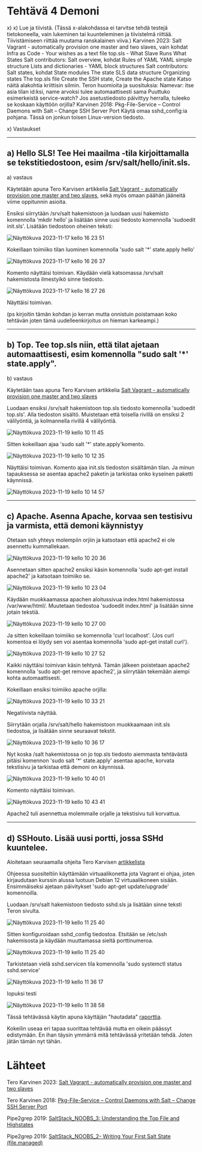 # Tehtävä 4 Demoni

x) x) Lue ja tiivistä. (Tässä x-alakohdassa ei tarvitse tehdä testejä tietokoneella, vain lukeminen tai kuunteleminen ja tiivistelmä riittää. Tiivistämiseen riittää muutama ranskalainen viiva.)
Karvinen 2023: Salt Vagrant - automatically provision one master and two slaves, vain kohdat
Infra as Code - Your wishes as a text file
top.sls - What Slave Runs What States
Salt contributors: Salt overview, kohdat
Rules of YAML
YAML simple structure
Lists and dictionaries - YAML block structures
Salt contributors: Salt states, kohdat
State modules
The state SLS data structure
Organizing states
The top.sls file
Create the SSH state, Create the Apache state
Katso näitä alakohtia kriittisin silmin. Teron huomioita ja suosituksia:
Namevar: itse asia tilan id:ksi, name arvoksi tulee automaattisesti sama
Puuttuko esimerkeistä service-watch? Jos asetustiedosto päivittyy herralla, tuleeko se koskaan käyttöön orjilla?
Karvinen 2018: Pkg-File-Service – Control Daemons with Salt – Change SSH Server Port
Käytä omaa sshd_config:ia pohjana. Tässä on jonkun toisen Linux-version tiedosto.

x) Vastaukset

***

## a) Hello SLS! Tee Hei maailma -tila kirjoittamalla se tekstitiedostoon, esim /srv/salt/hello/init.sls.

a) vastaus

Käytetään apuna Tero Karvisen artikkelia [Salt Vagrant - automatically provision one master and two slaves](https://terokarvinen.com/2023/salt-vagrant/#infra-as-code---your-wishes-as-a-text-file), sekä myös omaan päähän jääneitä viime oppitunnin asioita.

Ensiksi siirrytään /srv/salt hakemistoon ja luodaan uusi hakemisto komennolla 'mkdir hello' ja lisätään sinne uusi tiedosto komennolla 'sudoedit init.sls'. Lisätään tiedostoon oheinen teksti:

![Näyttökuva 2023-11-17 kello 16 23 51](https://github.com/juliusjantti/palvelinten_hallinta_kurssi/assets/148885509/91de4898-0c6c-40de-b99d-801f0b903811)

Kokeillaan toimiiko tilan luominen komennolla 'sudo salt '*' state.apply hello'

![Näyttökuva 2023-11-17 kello 16 26 37](https://github.com/juliusjantti/palvelinten_hallinta_kurssi/assets/148885509/d6387b94-ab42-469a-a426-e51d5b8ff21f)

Komento näyttäisi toimivan. Käydään vielä katsomassa /srv/salt hakemistosta ilmestyikö sinne tiedosto.

![Näyttökuva 2023-11-17 kello 16 27 26](https://github.com/juliusjantti/palvelinten_hallinta_kurssi/assets/148885509/773c9338-56ae-49c2-bf46-819e93559cf2)

Näyttäisi toimivan. 

(ps kirjoitin tämän kohdan jo kerran mutta onnistuin poistamaan koko tehtävän joten tämä uudelleenkirjoitus on hieman karkeampi.)

***

## b) Top. Tee top.sls niin, että tilat ajetaan automaattisesti, esim komennolla "sudo salt '*' state.apply".

b) vastaus

Käytetään taas apuna Tero Karvisen artikkelia [Salt Vagrant - automatically provision one master and two slaves](https://terokarvinen.com/2023/salt-vagrant/#infra-as-code---your-wishes-as-a-text-file)

Luodaan ensiksi /srv/salt hakemistoon top.sls tiedosto komennolla 'sudoedit top.sls'. Alla tiedoston sisältö. Muistetaan että toisella rivillä on ensiksi 2 välilyöntiä, ja kolmannella rivillä 4 välilyöntiä.

![Näyttökuva 2023-11-19 kello 10 11 45](https://github.com/juliusjantti/palvelinten_hallinta_kurssi/assets/148885509/96915b75-a74d-4894-80b0-95d7cf6b36cf)

Sitten kokeillaan ajaa 'sudo salt '*' state.apply'komento.

![Näyttökuva 2023-11-19 kello 10 12 35](https://github.com/juliusjantti/palvelinten_hallinta_kurssi/assets/148885509/6d3b84b5-c222-4a95-8fb2-893c0e702a10)

Näyttäisi toimivan. Komento ajaa init.sls tiedoston sisältämän tilan. Ja minun tapauksessa se asentaa apache2 paketin ja tarkistaa onko kyseinen paketti käynnissä.

![Näyttökuva 2023-11-19 kello 10 14 57](https://github.com/juliusjantti/palvelinten_hallinta_kurssi/assets/148885509/26fa2aa5-a555-4bfa-985b-290af0b4c6c9)

***

## c) Apache. Asenna Apache, korvaa sen testisivu ja varmista, että demoni käynnistyy

Otetaan ssh yhteys molempiin orjiin ja katsotaan että apache2 ei ole asennettu kummallekaan.

![Näyttökuva 2023-11-19 kello 10 20 36](https://github.com/juliusjantti/palvelinten_hallinta_kurssi/assets/148885509/73f47834-c340-42b5-8a5c-56d43707bcea)

Asennetaan sitten apache2 ensiksi käsin komennolla 'sudo apt-get install apache2' ja katsotaan toimiiko se.

![Näyttökuva 2023-11-19 kello 10 23 04](https://github.com/juliusjantti/palvelinten_hallinta_kurssi/assets/148885509/a969e8dd-6168-4615-8523-36cd39fa72c8)

Käydään muokkaamassa apachen aloitussivua index.html hakemistossa /var/www/html/. Muutetaan tiedostoa 'sudoedit index.html' ja lisätään sinne jotain tekstiä.

![Näyttökuva 2023-11-19 kello 10 27 00](https://github.com/juliusjantti/palvelinten_hallinta_kurssi/assets/148885509/85eee814-efbf-482c-98ec-7ce03b5ddf70)

Ja sitten kokeillaan toimiiko se komennolla 'curl localhost'. (Jos curl komentoa ei löydy sen voi asentaa komennolla 'sudo apt-get install curl').

![Näyttökuva 2023-11-19 kello 10 27 52](https://github.com/juliusjantti/palvelinten_hallinta_kurssi/assets/148885509/219063e3-b6a0-467b-af57-b22e7f0e5057)

Kaikki näyttäisi toimivan käsin tehtynä. Tämän jälkeen poistetaan apache2 komennolla 'sudo apt-get remove apache2', ja siirrytään tekemään aiempi kohta automaattisesti.

Kokeillaan ensiksi toimiiko apache orjilla:

![Näyttökuva 2023-11-19 kello 10 33 21](https://github.com/juliusjantti/palvelinten_hallinta_kurssi/assets/148885509/b3dcb8b5-84b8-4163-8cc4-f805e0f45a1b)

Negatiivista näyttää.

Siirrytään orjalla /srv/salt/hello hakemistoon muokkaamaan init.sls tiedostoa, ja lisätään sinne seuraavat tekstit.

![Näyttökuva 2023-11-19 kello 10 36 17](https://github.com/juliusjantti/palvelinten_hallinta_kurssi/assets/148885509/b71658c9-d748-4b25-8db8-5127c14c8ffa)

Nyt koska /salt hakemistossa on jo top.sls tiedosto aiemmasta tehtävästä pitäisi komennon 'sudo salt '*' state.apply' asentaa apache, korvata tekstisivu ja tarkistaa että demoni on käynnissä.

![Näyttökuva 2023-11-19 kello 10 40 01](https://github.com/juliusjantti/palvelinten_hallinta_kurssi/assets/148885509/8287ebfd-d548-45c9-a3e8-8cb10cba8f37)

Komento näyttäisi toimivan.

![Näyttökuva 2023-11-19 kello 10 43 41](https://github.com/juliusjantti/palvelinten_hallinta_kurssi/assets/148885509/d36d4969-4f95-4566-a9eb-77d579180161)

Apache2 tuli asennettua molemmalle orjalle ja tekstisivu tuli korvattua.

***

## d) SSHouto. Lisää uusi portti, jossa SSHd kuuntelee.

Aloitetaan seuraamalla ohjeita Tero Karvisen [artikkelista](https://terokarvinen.com/2018/04/03/pkg-file-service-control-daemons-with-salt-change-ssh-server-port/?fromSearch=karvinen%20salt%20ssh)

Ohjeessa suositeltiin käyttämään virtuaalikonetta jota Vagrant ei ohjaa, joten kirjaudutaan kurssin alussa luotuun Debian 12 virtuaalikoneen sisään. Ensimmäiseksi ajetaan päivitykset 'sudo apt-get update/upgrade' komennoilla. 

Luodaan /srv/salt hakemistoon tiedosto sshd.sls ja lisätään sinne teksti Teron sivulta.

![Näyttökuva 2023-11-19 kello 11 25 40](https://github.com/juliusjantti/palvelinten_hallinta_kurssi/assets/148885509/2bd1b6c0-7704-494f-87ab-88020e455003)

Sitten konfiguroidaan sshd_config tiedostoa. Etsitään se /etc/ssh hakemisosta ja käydään muuttamassa sieltä porttinumeroa. 

![Näyttökuva 2023-11-19 kello 11 25 40](https://github.com/juliusjantti/palvelinten_hallinta_kurssi/assets/148885509/452c8eb1-69cd-4211-a5c7-54269209b77c)

Tarkistetaan vielä sshd.servicen tila komennolla 'sudo systemctl status sshd.service'

![Näyttökuva 2023-11-19 kello 11 36 17](https://github.com/juliusjantti/palvelinten_hallinta_kurssi/assets/148885509/51e0018d-9f36-42a4-9689-c48d7286d59c)

lopuksi testi

![Näyttökuva 2023-11-19 kello 11 38 58](https://github.com/juliusjantti/palvelinten_hallinta_kurssi/assets/148885509/aef7ea46-84f3-41fd-8e96-ae8862379118)

Tässä tehtävässä käytin apuna käyttäjän "hautadata" [raporttia](https://github.com/hautadata/palvelintenhallinta-jh/blob/main/h4-demonit.md).

Kokeilin useaa eri tapaa suorittaa tehtävää mutta en oikein päässyt edistymään. En ihan täysin ymmärrä mitä tehtävässä yritetään tehdä. Joten jätän tämän nyt tähän.



# Lähteet

Tero Karvinen 2023: [Salt Vagrant - automatically provision one master and two slaves](https://terokarvinen.com/2023/salt-vagrant/#infra-as-code---your-wishes-as-a-text-file)

Tero Karvinen 2018: [Pkg-File-Service – Control Daemons with Salt – Change SSH Server Port](https://terokarvinen.com/2018/04/03/pkg-file-service-control-daemons-with-salt-change-ssh-server-port/?fromSearch=karvinen%20salt%20ssh)

Pipe2grep 2019: [SaltStack_NOOBS_3: Understanding the Top File and Highstates](https://www.youtube.com/watch?v=BbMcIBrnnhw)

Pipe2grep 2019: [SaltStack_NOOBS_2- Writing Your First Salt State (file.managed)](https://www.youtube.com/watch?v=tknfj0sSAjY)
